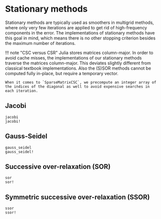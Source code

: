 # Stationary methods

Stationary methods are typically used as smoothers in multigrid methods, where only very few iterations are applied to get rid of high-frequency components in the error. The implementations of stationary methods have this goal in mind, which means there is no other stopping criterion besides the maximum number of iterations.

!!! note "CSC versus CSR"
    Julia stores matrices column-major. In order to avoid cache misses, the implementations of our stationary methods traverse the matrices column-major. This deviates slightly different from classical textbook implementations. Also the (S)SOR methods cannot be computed fully in-place, but require a temporary vector.

    When it comes to `SparseMatrixCSC`, we precompute an integer array of the indices of the diagonal as well to avoid expensive searches in each iteration.

## Jacobi

```@docs
jacobi
jacobi!
```

## Gauss-Seidel

```@docs
gauss_seidel
gauss_seidel!
```

## Successive over-relaxation (SOR)

```@docs
sor
sor!
```

## Symmetric successive over-relaxation (SSOR)

```@docs
ssor
ssor!
```
